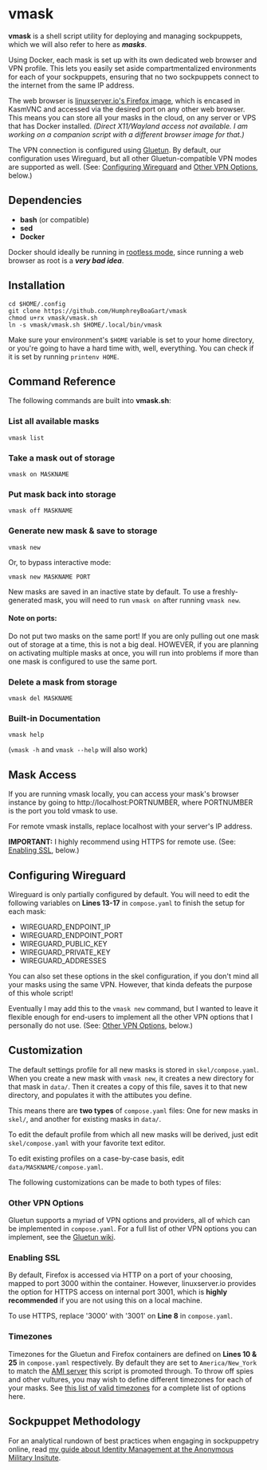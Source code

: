 # vmask
**vmask** is a shell script utility for deploying and managing sockpuppets, which we will also refer to here as ***masks***.

Using Docker, each mask is set up with its own dedicated web browser and VPN profile. This lets you easily set aside compartmentalized environments for each of your sockpuppets, ensuring that no two sockpuppets connect to the internet from the same IP address.

The web browser is [linuxserver.io's Firefox image](https://docs.linuxserver.io/images/docker-firefox/), which is encased in KasmVNC and accessed via the desired port on any other web browser. This means you can store all your masks in the cloud, on any server or VPS that has Docker installed. *(Direct X11/Wayland access not available. I am working on a companion script with a different browser image for that.)*

The VPN connection is configured using [Gluetun](https://github.com/qdm12/gluetun). By default, our configuration uses Wireguard, but all other Gluetun-compatible VPN modes are supported as well. (See: [Configuring Wireguard](#configuring-wireguard) and [Other VPN Options](#other-vpn-options), below.)

## Dependencies
- **bash** (or compatible)
- **sed**
- **Docker**

Docker should ideally be running in [rootless mode](https://docs.docker.com/engine/security/rootless/), since running a web browser as root is a ***very bad idea***.

## Installation
```
cd $HOME/.config
git clone https://github.com/HumphreyBoaGart/vmask
chmod u+rx vmask/vmask.sh
ln -s vmask/vmask.sh $HOME/.local/bin/vmask
```

Make sure your environment's `$HOME` variable is set to your home directory, or you're going to have a hard time with, well, everything. You can check if it is set by running `printenv HOME`.

## Command Reference
The following commands are built into **vmask.sh**:

### List all available masks
```
vmask list
```

### Take a mask out of storage
```
vmask on MASKNAME
```

### Put mask back into storage
```
vmask off MASKNAME
```

### Generate new mask & save to storage
```
vmask new
```

Or, to bypass interactive mode:
```
vmask new MASKNAME PORT
```

New masks are saved in an inactive state by default. To use a freshly-generated mask, you will need to run `vmask on` after running `vmask new`.

#### Note on ports:
Do not put two masks on the same port! If you are only pulling out one mask out of storage at a time, this is not a big deal. HOWEVER, if you are planning on activating multiple masks at once, you will run into problems if more than one mask is configured to use the same port.

### Delete a mask from storage
```
vmask del MASKNAME
```

### Built-in Documentation
```
vmask help
```

(`vmask -h` and `vmask --help` will also work)

## Mask Access
If you are running vmask locally, you can access your mask's browser instance by going to http://localhost:PORTNUMBER, where PORTNUMBER is the port you told vmask to use.

For remote vmask installs, replace localhost with your server's IP address.

**IMPORTANT:** I highly recommend using HTTPS for remote use. (See: [Enabling SSL](#enabling-ssl), below.)

## Configuring Wireguard
Wireguard is only partially configured by default. You will need to edit the following variables on **Lines 13-17** in `compose.yaml` to finish the setup for each mask:
- WIREGUARD_ENDPOINT_IP
- WIREGUARD_ENDPOINT_PORT
- WIREGUARD_PUBLIC_KEY
- WIREGUARD_PRIVATE_KEY
- WIREGUARD_ADDRESSES

You can also set these options in the skel configuration, if you don't mind all your masks using the same VPN. However, that kinda defeats the purpose of this whole script!

Eventually I may add this to the `vmask new` command, but I wanted to leave it flexible enough for end-users to implement all the other VPN options that I personally do not use. (See: [Other VPN Options](#other-vpn-options), below.)

## Customization
The default settings profile for all new masks is stored in `skel/compose.yaml`. When you create a new mask with `vmask new`, it creates a new directory for that mask in `data/`. Then it creates a copy of this file, saves it to that new directory, and populates it with the attibutes you define.

This means there are **two types** of `compose.yaml` files: One for new masks in `skel/`, and another for existing masks in `data/`.

To edit the default profile from which all new masks will be derived, just edit `skel/compose.yaml` with your favorite text editor.

To edit existing profiles on a case-by-case basis, edit `data/MASKNAME/compose.yaml`.

The following customizations can be made to both types of files:

### Other VPN Options
Gluetun supports a myriad of VPN options and providers, all of which can be implemented in `compose.yaml`. For a full list of other VPN options you can implement, see the [Gluetun wiki](https://github.com/qdm12/gluetun-wiki/blob/main/setup/readme.md).

### Enabling SSL
By default, Firefox is accessed via HTTP on a port of your choosing, mapped to port 3000 within the container. However, linuxserver.io provides the option for HTTPS access on internal port 3001, which is **highly recommended** if you are not using this on a local machine.

To use HTTPS, replace '3000' with '3001' on **Line 8** in `compose.yaml`.

### Timezones
Timezones for the Gluetun and Firefox containers are defined on **Lines 10 & 25** in `compose.yaml` respectively. By default they are set to `America/New_York` to match the [AMI server](https://bestpoint.institute) this script is promoted through. To throw off spies and other vultures, you may wish to define different timezones for each of your masks. See [this list of valid timezones](https://en.wikipedia.org/wiki/List_of_tz_database_time_zones#List) for a complete list of options here.

## Sockpuppet Methodology
For an analytical rundown of best practices when engaging in sockpuppetry online, read [my guide about Identity Management at the Anonymous Military Insitute](https://bestpoint.institute/diy/identity-management).
